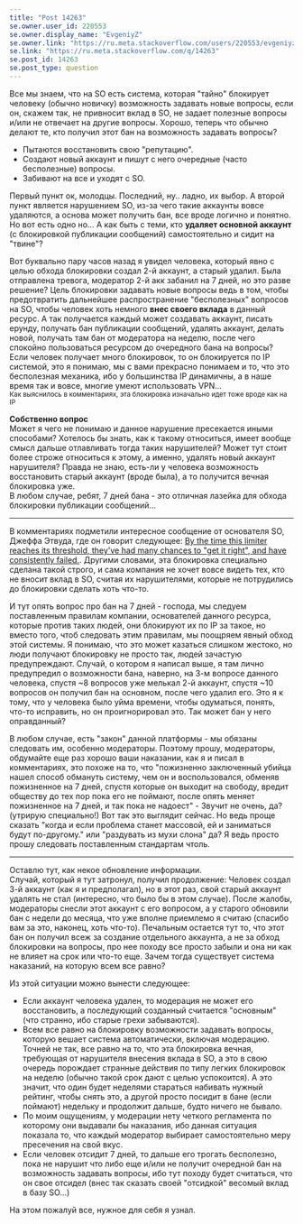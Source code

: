 ```yaml
---
title: "Post 14263"
se.owner.user_id: 220553
se.owner.display_name: "EvgeniyZ"
se.owner.link: "https://ru.meta.stackoverflow.com/users/220553/evgeniyz"
se.link: "https://ru.meta.stackoverflow.com/q/14263"
se.post_id: 14263
se.post_type: question
---
```

<p>Все мы знаем, что на SO есть система, которая &quot;тайно&quot; блокирует человеку (обычно новичку) возможность задавать новые вопросы, если он, скажем так, не привносит вклад в SO, не задает полезные вопросы и/или не отвечает на другие вопросы. Хорошо, теперь что обычно делают те, кто получил этот бан на возможность задавать вопросы?</p>
<ul>
<li>Пытаются восстановить свою &quot;репутацию&quot;.</li>
<li>Создают новый аккаунт и пишут с него очередные (часто бесполезные) вопросы.</li>
<li>Забивают на все и уходят с SO.</li>
</ul>
<p>Первый пункт ок, молодцы. Последний, ну.. ладно, их выбор. А второй пункт является нарушением SO, из-за чего такие аккаунты вовсе удаляются, а основа может получить бан, все вроде логично и понятно. Но вот есть одно но... А как быть с теми, кто <strong>удаляет основной аккаунт</strong> (с блокировкой публикации сообщений) самостоятельно и сидит на &quot;твине&quot;?</p>
<p>Вот буквально пару часов назад я увидел человека, который явно с целью обхода блокировки создал 2-й аккаунт, а старый удалил. Была отправлена тревога, модератор 2-й акк забанил на 7 дней, но это разве решение? Цель блокировки задавать новые вопросы ведь в том, чтобы предотвратить дальнейшее распространение &quot;бесполезных&quot; вопросов на SO, чтобы человек хоть немного <strong>внес своего вклада</strong> в данный ресурс. А так получается каждый может создавать аккаунт, писать ерунду, получать бан публикации сообщений, удалять аккаунт, делать новой, получать там бан от модератора на неделю, после чего спокойно пользоваться ресурсом до очередного бана на вопросы? Если человек получает много блокировок, то он блокируется по IP системой, это я понимаю, мы с вами прекрасно понимаем и то, что это бесполезная механика, ибо у большинства IP динамичны, а в наше время так и вовсе, многие умеют использовать VPN...<br />
<sup>Как выяснилось в комментариях, эта блокировка изначально идет тоже вроде как на IP</sup></p>
<p><strong>Собственно вопрос</strong><br />
Может я чего не понимаю и данное нарушение пресекается иными способами? Хотелось бы знать, как к такому относиться, имеет вообще смысл дальше отлавливать тогда таких нарушителей? Может тут стоит более строже относиться к этому, а именно, удалять новый аккаунт нарушителя? Правда не знаю, есть-ли у человека возможность восстановить старый аккаунт (вроде была), а то получится вечная блокировка уже.<br />
В любом случае, ребят, 7 дней бана - это отличная лазейка для обхода блокировки публикации сообщений...</p>
<hr />
<p>В комментариях подметили интересное сообщение от основателя SO, Джеффа Этвуда, где он говорит следующее: <a href="https://meta.stackexchange.com/a/62374/403443">By the time this limiter reaches its threshold, they've had many chances to &quot;get it right&quot;, and have consistently failed.</a>. Другими словами, эта блокировка специально сделана такой строго, и сама компания не хочет вовсе видеть тех, кто не вносит вклад в SO, считая их нарушителями, которые не потрудились до блокировки сделать хоть что-то.</p>
<p>И тут опять вопрос про бан на 7 дней - господа, мы следуем поставленным правилам компании, основателей данного ресурса, которые против таких людей, они блокируют их по IP за такое, но вместо того, чтоб следовать этим правилам, мы поощряем явный обход этой системы. Я понимаю, что это может казаться слишком жестоко, но люди получают блокировку не просто так, людей зачастую предупреждают. Случай, о котором я написал выше, я там лично предупредил о возможности бана, наверно, на 3-м вопросе данного человека, спустя ~8 вопросов уже мелькал 2-й аккаунт, спустя ~10 вопросов он получил бан на основном, после чего удалил его. Это я к тому, что у человека было уйма времени, чтобы одуматься, понять, что-то исправить, но он проигнорировал это. Так может бан у него оправданный?</p>
<p>В любом случае, есть &quot;закон&quot; данной платформы - мы обязаны следовать им, особенно модераторы. Поэтому прошу, модераторы, обдумайте еще раз хорошо ваши наказании, как я и писал в комментариях, это похоже на то, что &quot;пожизненно заключенный убийца нашел способ обмануть систему, чем он и воспользовался, обменяв пожизненное на 7 дней, спустя которые он выходит на свободу, вредит обществу до тех пор пока его не поймают, после опять меняет пожизненное на 7 дней, и так пока не надоест&quot; - Звучит не очень, да? (утрирую специально!) Вот так это выглядит сейчас. Но ведь проще сказать &quot;когда и если проблема станет массовой, ей и заниматься будут по-другому.&quot; или &quot;раздувать из мухи слона&quot; да? Я ведь просто прошу следовать поставленным стандартам чтоль.</p>
<hr />
<p>Оставлю тут, как некое обновление информации.<br />
Случай, который я тут затронул, получил продолжение: Человек создал 3-й аккаунт (как я и предполагал), но в этот раз, свой старый аккаунт удалять не стал (интересно, что было бы в этом случае). После жалобы, модераторы снесли этот аккаунт с его вопросом, а у старого обновили бан с недели до месяца, что уже вполне приемлемо я считаю  (спасибо вам за это, наконец, хоть что-то). Печальным остается тут то, что этот бан он получил всеж за создание отдельного аккаунта, а не за обход блокировки на вопросы, про нее походу все просто забыли и она ни как не влияет на срок или что-то еще. Зачем тогда существует система наказаний, на которую всем все равно?</p>
<p>Из этой ситуации можно вынести следующее:</p>
<ul>
<li>Если аккаунт человека удален, то модерация не может его восстановить, а последующий созданный считается &quot;основным&quot; (что странно, ибо старые грехи забываются).</li>
<li>Всем все равно на блокировку возможности задавать вопросы, которую вешает система автоматически, включая модерацию. Точней не так, все равно на то, что эта блокировка вечная, требующая от нарушителя внесения вклада в SO, а это в свою очередь порождает странные действия по типу легких блокировок на неделю (обычно такой срок дают с целью успокоится). А это значит, что один будет неделями стараться набивать нужный рейтинг, чтобы снять это, а другой просто посидит в бане (если поймают) недельку и продолжит дальше, будто ничего не бывало.</li>
<li>По моим ощущениям, у модерации нету четкого регламента по которому они выдавали бы наказания, ибо данная ситуация показала то, что каждый модератор выбирает самостоятельно меру пресечения на свой вкус.</li>
<li>Если человек отсидит 7 дней, то дальше его трогать бесполезно, пока не нарушит что либо еще и/или не получит очередной бан на возможность задавать вопросы, ибо тут походу будет считаться, что он свое отсидел (внес так сказать своей &quot;отсидкой&quot; весомый вклад в базу SO...)</li>
</ul>
<p>На этом пожалуй все, нужное для себя я узнал.</p>
